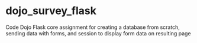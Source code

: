 # dojo_survey_flask
Code Dojo Flask core assignment for creating a database from scratch, sending data with forms, and session to display form data on resulting page
